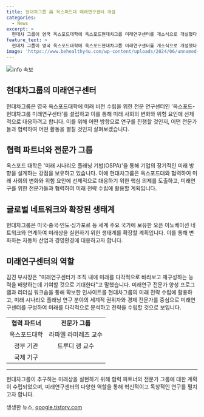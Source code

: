 ```yaml
---
title: 현대차그룹 英 옥스퍼드대 매래연구센터 개설
categories:
  - News
excerpt: >
  현대차 그룹이 영국 옥스포드대학에 옥스포드현대차그룹 미래연구센터를 개소식으로 개설했다. 이를 통해 인류의 진보를 위한 혁신적이고 독창적인 연구로 미래를 설계하고, 사회 변화에 대한 전망을 도출하고자 한다. 미래연구 전문가 양성 프로그램과 리더십 워크숍을 통해 얻은 인사이트를 활용하여 미래 전략을 수립할 예정이며, 전 세계 주요 국가에 보유한 오픈 이노베이션 네트워크와도 연계해 미래상을 실현하는데 활용할 계획이다.
feature_text: >
  현대차 그룹이 영국 옥스포드대학에 옥스포드현대차그룹 미래연구센터를 개소식으로 개설했다. 이를 통해 인류의 진보를 위한 혁신적이고 독창적인 연구로 미래를 설계하고, 사회 변화에 대한 전망을 도출하고자 한다. 미래연구 전문가 양성 프로그램과 리더십 워크숍을 통해 얻은 인사이트를 활용하여 미래 전략을 수립할 예정이며, 전 세계 주요 국가에 보유한 오픈 이노베이션 네트워크와도 연계해 미래상을 실현하는데 활용할 계획이다.
image: 'https://www.behealthy4u.com/wp-content/uploads/2024/06/unnamed-file.png'
---
```


<p><img src="https://www.behealthy4u.com/wp-content/uploads/2024/06/unnamed-file.png" alt="info 속보" /></p>

<h2 data-ke-size="size26">현대차그룹의 미래연구센터</h2>

<p data-ke-size="size16">현대차그룹은 영국 옥스포드대학에 미래 비전 수립을 위한 전문 연구센터인 '옥스포드-현대차그룹 미래연구센터'를 설립하고 이를 통해 미래 사회의 변화와 위험 요인에 선제적으로 대응하려고 합니다. 이를 위해 어떤 방향으로 연구를 진행할 것인지, 어떤 전문가들과 협력하여 어떤 활동을 펼칠 것인지 살펴보겠습니다.</p>

<h2 data-ke-size="size24">협력 파트너와 전문가 그룹</h2>

<p data-ke-size="size16">옥스포드 대학은 '미래 시나리오 플래닝 기법(OSPA)'을 통해 기업의 장기적인 미래 방향을 설계하는 강점을 보유하고 있습니다. 이에 현대차그룹은 옥스포드대와 협력하여 미래 사회의 변화와 위험 요인에 선제적으로 대응하기 위한 핵심 의제를 도출하고, 미래연구를 위한 전문가들과 협력하여 미래 전략 수립에 활용할 계획입니다.</p>

<h2 data-ke-size="size24">글로벌 네트워크와 확장된 생태계</h2>

<p data-ke-size="size16">현대차그룹은 미국·중국·인도·싱가포르 등 세계 주요 국가에 보유한 오픈 이노베이션 네트워크와 연계하여 미래상을 실현하기 위한 생태계를 확장할 계획입니다. 이를 통해 변화하는 자동차 산업과 경영환경에 대응하고자 합니다.</p>

<h2 data-ke-size="size24">미래연구센터의 역할</h2>

<p data-ke-size="size16">김견 부사장은 "미래연구센터가 조직 내에 미래를 다각적으로 바라보고 재구성하는 능력을 배양하는데 기여할 것으로 기대한다"고 말했습니다. 미래연구 전문가 양성 프로그램과 리더십 워크숍을 통해 확보한 인사이트를 현대차그룹의 미래 전략 수립에 활용하고, 미래 시나리오 플래닝 연구 분야의 세계적 권위자와 경제 전문가를 중심으로 미래연구센터를 구성하여 미래를 다각적으로 분석하고 전략을 수립할 것으로 보입니다.</p>

<table>
    <tr>
        <td style="text-align: center; height: 17px;"><b>협력 파트너</b></td>
        <td style="text-align: center; height: 17px;"><b>전문가 그룹</b></td>
    </tr>
    <tr>
        <td style="text-align: center; height: 17px;">옥스포드대학</td>
        <td style="text-align: center; height: 17px;">라파엘 라미레즈 교수</td>
    </tr>
    <tr>
        <td style="text-align: center; height: 17px;">정부 기관</td>
        <td style="text-align: center; height: 17px;">트루디 랭 교수</td>
    </tr>
    <tr>
        <td style="text-align: center; height: 17px;">국제 기구</td>
        <td style="text-align: center; height: 17px;"></td>
    </tr>
</table>

<hr>

<p data-ke-size="size16">현대차그룹이 추구하는 미래상을 실현하기 위해 협력 파트너와 전문가 그룹에 대한 계획이 수립되었으며, 미래연구센터의 다양한 역할을 통해 혁신적이고 독창적인 연구를 펼치고자 합니다.</p>
생생한 뉴스, <a href="https://qoogle.tistory.com" rel="dofollow">qoogle.tistory.com</a>


